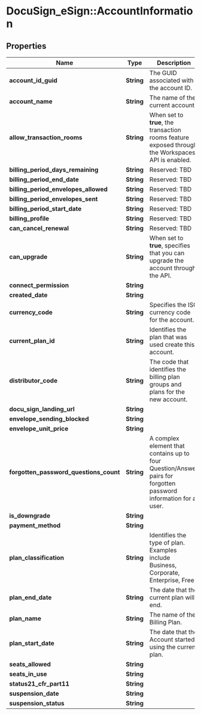 # DocuSign_eSign::AccountInformation

## Properties
Name | Type | Description | Notes
------------ | ------------- | ------------- | -------------
**account_id_guid** | **String** | The GUID associated with the account ID. | [optional] 
**account_name** | **String** | The name of the current account. | [optional] 
**allow_transaction_rooms** | **String** | When set to **true**, the transaction rooms feature exposed through the Workspaces API is enabled. | [optional] 
**billing_period_days_remaining** | **String** | Reserved: TBD | [optional] 
**billing_period_end_date** | **String** | Reserved: TBD | [optional] 
**billing_period_envelopes_allowed** | **String** | Reserved: TBD | [optional] 
**billing_period_envelopes_sent** | **String** | Reserved: TBD | [optional] 
**billing_period_start_date** | **String** | Reserved: TBD | [optional] 
**billing_profile** | **String** | Reserved: TBD | [optional] 
**can_cancel_renewal** | **String** | Reserved: TBD | [optional] 
**can_upgrade** | **String** | When set to **true**, specifies that you can upgrade the account through the API. | [optional] 
**connect_permission** | **String** |  | [optional] 
**created_date** | **String** |  | [optional] 
**currency_code** | **String** | Specifies the ISO currency code for the account. | [optional] 
**current_plan_id** | **String** | Identifies the plan that was used create this account. | [optional] 
**distributor_code** | **String** | The code that identifies the billing plan groups and plans for the new account. | [optional] 
**docu_sign_landing_url** | **String** |  | [optional] 
**envelope_sending_blocked** | **String** |  | [optional] 
**envelope_unit_price** | **String** |  | [optional] 
**forgotten_password_questions_count** | **String** |  A complex element that contains up to four Question/Answer pairs for forgotten password information for a user. | [optional] 
**is_downgrade** | **String** |  | [optional] 
**payment_method** | **String** |  | [optional] 
**plan_classification** | **String** | Identifies the type of plan. Examples include Business, Corporate, Enterprise, Free. | [optional] 
**plan_end_date** | **String** | The date that the current plan will end. | [optional] 
**plan_name** | **String** | The name of the Billing Plan. | [optional] 
**plan_start_date** | **String** | The date that the Account started using the current plan. | [optional] 
**seats_allowed** | **String** |  | [optional] 
**seats_in_use** | **String** |  | [optional] 
**status21_cfr_part11** | **String** |  | [optional] 
**suspension_date** | **String** |  | [optional] 
**suspension_status** | **String** |  | [optional] 


